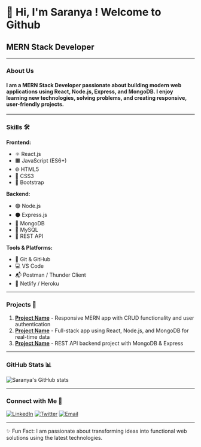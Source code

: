#  👋 Hi, I'm Saranya ! Welcome to Github
## MERN Stack Developer 

---

### About Us 
#### I am a MERN Stack Developer passionate about building modern web applications using React, Node.js, Express, and MongoDB. I enjoy learning new technologies, solving problems, and creating responsive, user-friendly projects.
---

### Skills 🛠️

**Frontend:**  
- ⚛️ React.js  
- 🟧 JavaScript (ES6+)  
- 🌐 HTML5  
- 🎨 CSS3  
- 💠 Bootstrap  

**Backend:**  
- 🟢 Node.js  
- ⚫ Express.js  
- 🍃 MongoDB  
- 💙 MySQL  
- 🔗 REST API  

**Tools & Platforms:**  
- 🔧 Git & GitHub  
- 💻 VS Code  
- 📬 Postman / Thunder Client  
- 🚀 Netlify / Heroku  

---

### Projects 🚀
1. **[Project Name](Project_Link)** - Responsive MERN app with CRUD functionality and user authentication  
2. **[Project Name](Project_Link)** - Full-stack app using React, Node.js, and MongoDB for real-time data  
3. **[Project Name](Project_Link)** - REST API backend project with MongoDB & Express  

---

### GitHub Stats 📊
![Saranya's GitHub stats](https://github-readme-stats.vercel.app/api?username=yourusername&show_icons=true&theme=radical)  

---

### Connect with Me 🤝
[![LinkedIn](https://img.shields.io/badge/LinkedIn-0A66C2?style=for-the-badge&logo=linkedin&logoColor=white)](https://www.linkedin.com/in/yourprofile)  [![Twitter](https://img.shields.io/badge/Twitter-1DA1F2?style=for-the-badge&logo=twitter&logoColor=white)](https://twitter.com/yourprofile) [![Email](https://img.shields.io/badge/Email-D14836?style=for-the-badge&logo=gmail&logoColor=white)](mailto:your.email@example.com)  
 


---
✨ Fun Fact: I am passionate about transforming ideas into functional web solutions using the latest technologies. 
